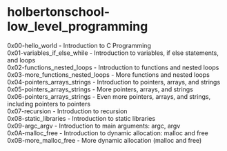 # holbertonschool-low_level_programming

0x00-hello_world - Introduction to C Programming\
0x01-variables_if_else_while - Introduction to variables, if else statements, and loops\
0x02-functions_nested_loops - Introduction to functions and nested loops\
0x03-more_functions_nested_loops - More functions and nested loops\
0x04-pointers_arrays_strings - Introduction to pointers, arrays, and strings\
0x05-pointers_arrays_strings - More pointers, arrays, and strings\
0x06-pointers_arrays_strings - Even more pointers, arrays, and strings, including pointers to pointers\
0x07-recursion - Introduction to recursion  
0x08-static_libraries - Introduction to static libraries  
0x09-argc_argv - Introduction to main arguments: argc, argv  
0x0A-malloc_free - Introduction to dynamic allocation: malloc and free  
0x0B-more_malloc_free - More dynamic allocation (malloc and free)  
